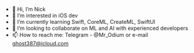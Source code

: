 - 👋 Hi, I’m Nick
- 👀 I’m interested in iOS dev 
- 🌱 I’m currently learning Swift, CoreML, CreateML, SwiftUI
- 💞️ I’m looking to collaborate on ML and AI with experienced developers
- 📫 How to reach me: Telegram - @Mr_Odium or e-mail ghost387@icloud.com

<!---
Ghost387/Ghost387 is a ✨ special ✨ repository because its `README.md` (this file) appears on your GitHub profile.
You can click the Preview link to take a look at your changes.
--->
